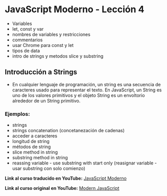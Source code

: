 # JavaScript Moderno - Lección 4

* Variables
* let, const y var
* nombres de variables y restricciones
* commentarios
* usar Chrome para const y let
* tipos de data
* intro de strings y metodos slice y substring


## Introducción a Strings
* En cualquier lenguaje de programación, un string es una secuencia de caracteres usado para representar el texto. En JavaScript, un String es uno de los valores primitivos y el objeto String es un envoltorio alrededor de un String primitivo.

### Ejemplos:
* strings
* strings concatenation (concetanezación de cadenas)
* acceder a caracteres
* longitud de string
* métodos de string
* slice method in string
* substring method in string
* reassing variable - use substring with start only (reasignar variable - usar substring con solo comienzo) 

**Link al curso traducido en YouTube:** [JavaScript Moderno](https://www.youtube.com/channel/UCuSHTq2yiCY5QBNoEXv8JpA/)

**Link al curso original en YouTube:** [Modern JavaScript](https://www.youtube.com/playlist?list=PL4cUxeGkcC9haFPT7J25Q9GRB_ZkFrQAc)
